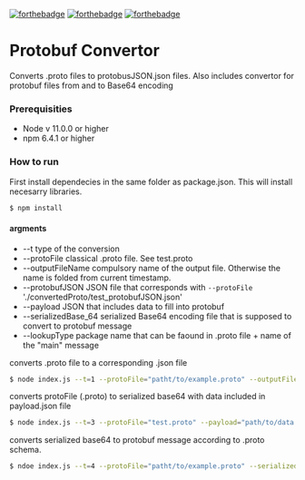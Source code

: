 
[![forthebadge](https://forthebadge.com/images/badges/fuck-it-ship-it.svg)](https://forthebadge.com)
[![forthebadge](https://forthebadge.com/images/badges/made-with-javascript.svg)](https://forthebadge.com)
[![forthebadge](https://forthebadge.com/images/badges/not-an-issue.svg)](https://forthebadge.com)


# Protobuf Convertor
Converts .proto files to protobusJSON.json files. Also includes convertor for protobuf files from and to Base64 encoding 

### Prerequisities

- Node v 11.0.0 or higher
- npm 6.4.1 or higher


### How to run
First install dependecies in the same folder as package.json. This will install necesarry libraries. 
```bash
$ npm install
```

#### argments
- --t                   type of the conversion
- --protoFile           classical .proto file. See test.proto
- --outputFileName      compulsory name of the output file. Otherwise the name is folded from current timestamp.
- --protobufJSON        JSON file that corresponds with `--protoFile` './convertedProto/test_protobufJSON.json'
- --payload             JSON that includes data to fill into protobuf
- --serializedBase_64   serialized Base64 encoding file that is supposed to convert to protobuf message
- --lookupType          package name that can be faound in .proto file + name of the "main" message



converts .proto file to a corresponding .json file
```bash
$ node index.js --t=1 --protoFile="patht/to/example.proto" --outputFileName="compulsoryName"
```

<!-- converts data-filled protobufJSON.json to serialized base64
```bash
$ node index.js --t=2 --protobufJSON="convertedProto/timestamp_compulsoryName_protobufJSON.json" --lookupType="test.Test"
``` -->

converts protoFile (.proto) to serialized base64 with data included in payload.json file
```bash
$ node index.js --t=3 --protoFile="test.proto" --payload="path/to/data.json" --lookupType="domain.backend.authtime_v1.proto.RequestTimestamp"
```

converts serialized base64 to protobuf message according to .proto schema.
```bash
$ ndoe index.js --t=4 --protoFile="patht/to/example.proto" --serializedBase_64="path/to/serializedBase64" --lookupType="test.Test"
```